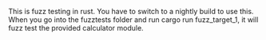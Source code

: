 This is fuzz testing in rust.
You have to switch to a nightly build to use this.
When you go into the fuzztests folder and run cargo run fuzz_target_1, it will fuzz test the provided calculator module.

